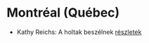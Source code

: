 # Montréal (Québec)

- Kathy Reichs: A holtak beszélnek [részletek](_details/Kathy%20Reichs.md#id_157)